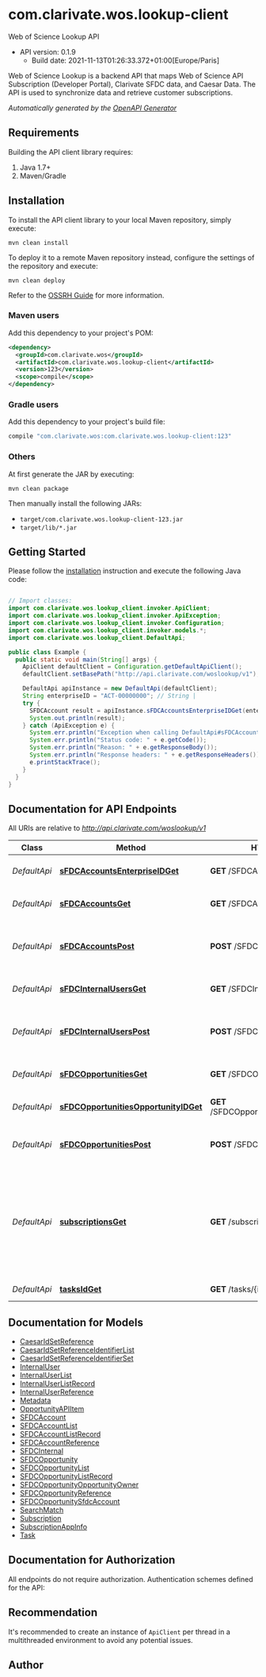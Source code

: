 # com.clarivate.wos.lookup-client

Web of Science Lookup API
- API version: 0.1.9
  - Build date: 2021-11-13T01:26:33.372+01:00[Europe/Paris]

Web of Science Lookup is a backend API that maps Web of Science API Subscription (Developer Portal), Clarivate SFDC data, and Caesar Data. The API is used to synchronize data and retrieve customer subscriptions.



*Automatically generated by the [OpenAPI Generator](https://openapi-generator.tech)*


## Requirements

Building the API client library requires:
1. Java 1.7+
2. Maven/Gradle

## Installation

To install the API client library to your local Maven repository, simply execute:

```shell
mvn clean install
```

To deploy it to a remote Maven repository instead, configure the settings of the repository and execute:

```shell
mvn clean deploy
```

Refer to the [OSSRH Guide](http://central.sonatype.org/pages/ossrh-guide.html) for more information.

### Maven users

Add this dependency to your project's POM:

```xml
<dependency>
  <groupId>com.clarivate.wos</groupId>
  <artifactId>com.clarivate.wos.lookup-client</artifactId>
  <version>123</version>
  <scope>compile</scope>
</dependency>
```

### Gradle users

Add this dependency to your project's build file:

```groovy
compile "com.clarivate.wos:com.clarivate.wos.lookup-client:123"
```

### Others

At first generate the JAR by executing:

```shell
mvn clean package
```

Then manually install the following JARs:

* `target/com.clarivate.wos.lookup-client-123.jar`
* `target/lib/*.jar`

## Getting Started

Please follow the [installation](#installation) instruction and execute the following Java code:

```java

// Import classes:
import com.clarivate.wos.lookup_client.invoker.ApiClient;
import com.clarivate.wos.lookup_client.invoker.ApiException;
import com.clarivate.wos.lookup_client.invoker.Configuration;
import com.clarivate.wos.lookup_client.invoker.models.*;
import com.clarivate.wos.lookup_client.DefaultApi;

public class Example {
  public static void main(String[] args) {
    ApiClient defaultClient = Configuration.getDefaultApiClient();
    defaultClient.setBasePath("http://api.clarivate.com/woslookup/v1");

    DefaultApi apiInstance = new DefaultApi(defaultClient);
    String enterpriseID = "ACT-00000000"; // String | 
    try {
      SFDCAccount result = apiInstance.sFDCAccountsEnterpriseIDGet(enterpriseID);
      System.out.println(result);
    } catch (ApiException e) {
      System.err.println("Exception when calling DefaultApi#sFDCAccountsEnterpriseIDGet");
      System.err.println("Status code: " + e.getCode());
      System.err.println("Reason: " + e.getResponseBody());
      System.err.println("Response headers: " + e.getResponseHeaders());
      e.printStackTrace();
    }
  }
}

```

## Documentation for API Endpoints

All URIs are relative to *http://api.clarivate.com/woslookup/v1*

Class | Method | HTTP request | Description
------------ | ------------- | ------------- | -------------
*DefaultApi* | [**sFDCAccountsEnterpriseIDGet**](docs/DefaultApi.md#sFDCAccountsEnterpriseIDGet) | **GET** /SFDCAccounts/{enterpriseID} | Returns an opportunity by ID
*DefaultApi* | [**sFDCAccountsGet**](docs/DefaultApi.md#sFDCAccountsGet) | **GET** /SFDCAccounts | Returns the list of SFDC accounts
*DefaultApi* | [**sFDCAccountsPost**](docs/DefaultApi.md#sFDCAccountsPost) | **POST** /SFDCAccounts | Update the Account data by providing an excel file
*DefaultApi* | [**sFDCInternalUsersGet**](docs/DefaultApi.md#sFDCInternalUsersGet) | **GET** /SFDCInternalUsers | Returns the list of SFDC users
*DefaultApi* | [**sFDCInternalUsersPost**](docs/DefaultApi.md#sFDCInternalUsersPost) | **POST** /SFDCInternalUsers | Update the Internal users data by providing an excel file
*DefaultApi* | [**sFDCOpportunitiesGet**](docs/DefaultApi.md#sFDCOpportunitiesGet) | **GET** /SFDCOpportunities | Returns the list of opportunities
*DefaultApi* | [**sFDCOpportunitiesOpportunityIDGet**](docs/DefaultApi.md#sFDCOpportunitiesOpportunityIDGet) | **GET** /SFDCOpportunities/{opportunityID} | Returns an opportunity by ID
*DefaultApi* | [**sFDCOpportunitiesPost**](docs/DefaultApi.md#sFDCOpportunitiesPost) | **POST** /SFDCOpportunities | Update the OPP data by providing an excel file
*DefaultApi* | [**subscriptionsGet**](docs/DefaultApi.md#subscriptionsGet) | **GET** /subscriptions | returns application and subscription info for those apps not older than 90 days that have not been approved
*DefaultApi* | [**tasksIdGet**](docs/DefaultApi.md#tasksIdGet) | **GET** /tasks/{id} | Returns the task


## Documentation for Models

 - [CaesarIdSetReference](docs/CaesarIdSetReference.md)
 - [CaesarIdSetReferenceIdentifierList](docs/CaesarIdSetReferenceIdentifierList.md)
 - [CaesarIdSetReferenceIdentifierSet](docs/CaesarIdSetReferenceIdentifierSet.md)
 - [InternalUser](docs/InternalUser.md)
 - [InternalUserList](docs/InternalUserList.md)
 - [InternalUserListRecord](docs/InternalUserListRecord.md)
 - [InternalUserReference](docs/InternalUserReference.md)
 - [Metadata](docs/Metadata.md)
 - [OpportunityAPIItem](docs/OpportunityAPIItem.md)
 - [SFDCAccount](docs/SFDCAccount.md)
 - [SFDCAccountList](docs/SFDCAccountList.md)
 - [SFDCAccountListRecord](docs/SFDCAccountListRecord.md)
 - [SFDCAccountReference](docs/SFDCAccountReference.md)
 - [SFDCInternal](docs/SFDCInternal.md)
 - [SFDCOpportunity](docs/SFDCOpportunity.md)
 - [SFDCOpportunityList](docs/SFDCOpportunityList.md)
 - [SFDCOpportunityListRecord](docs/SFDCOpportunityListRecord.md)
 - [SFDCOpportunityOpportunityOwner](docs/SFDCOpportunityOpportunityOwner.md)
 - [SFDCOpportunityReference](docs/SFDCOpportunityReference.md)
 - [SFDCOpportunitySfdcAccount](docs/SFDCOpportunitySfdcAccount.md)
 - [SearchMatch](docs/SearchMatch.md)
 - [Subscription](docs/Subscription.md)
 - [SubscriptionAppInfo](docs/SubscriptionAppInfo.md)
 - [Task](docs/Task.md)


## Documentation for Authorization

All endpoints do not require authorization.
Authentication schemes defined for the API:

## Recommendation

It's recommended to create an instance of `ApiClient` per thread in a multithreaded environment to avoid any potential issues.

## Author



